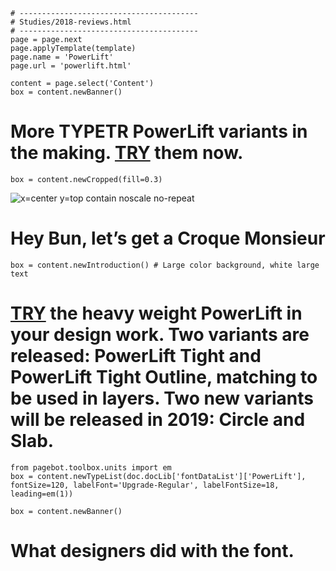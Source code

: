
~~~
# ----------------------------------------
# Studies/2018-reviews.html
# ----------------------------------------
page = page.next
page.applyTemplate(template)  
page.name = 'PowerLift'
page.url = 'powerlift.html'

content = page.select('Content')
box = content.newBanner()
~~~
# More TYPETR PowerLift variants in the making. [TRY](downloads/TYPETR-PowerLift_Try.zip) them now.

~~~
box = content.newCropped(fill=0.3)
~~~
![x=center y=top contain noscale no-repeat](images/IMG_4664.JPG)

# Hey Bun, let’s get a Croque Monsieur

~~~
box = content.newIntroduction() # Large color background, white large text
~~~

# [TRY](downloads/TYPETR-PowerLift_Try.zip) the heavy weight PowerLift in your design work. Two variants are released: **PowerLift Tight** and **PowerLift Tight Outline**, matching to be used in layers. Two new variants will be released in 2019: **Circle** and **Slab**.

~~~
from pagebot.toolbox.units import em
box = content.newTypeList(doc.docLib['fontDataList']['PowerLift'], fontSize=120, labelFont='Upgrade-Regular', labelFontSize=18, leading=em(1))

box = content.newBanner()
~~~

# What designers did with the font.


